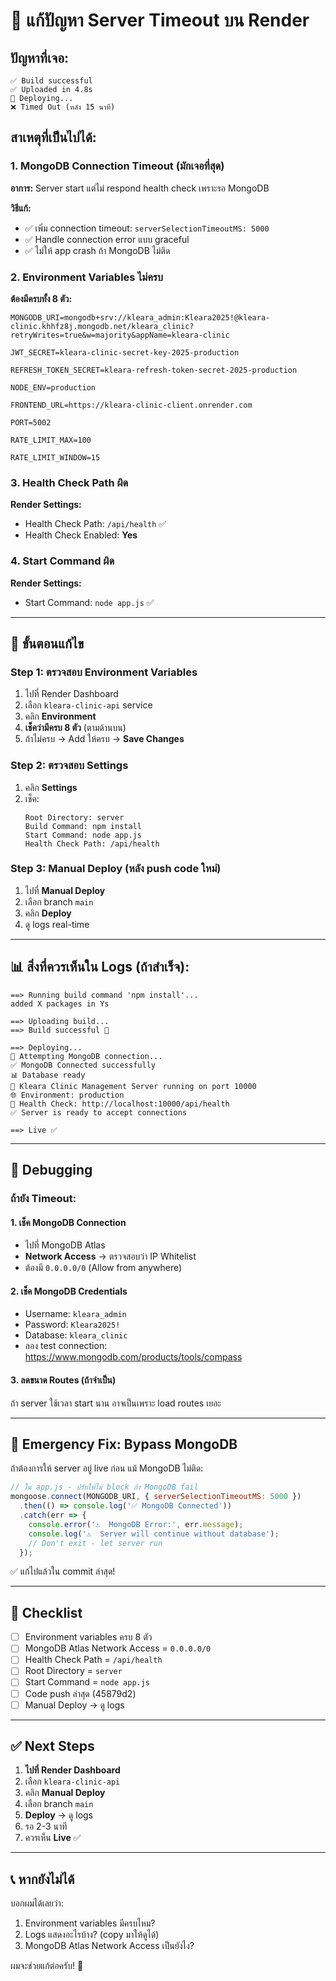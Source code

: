 # 🔧 แก้ปัญหา Server Timeout บน Render

## ปัญหาที่เจอ:
```
✅ Build successful
✅ Uploaded in 4.8s
🔄 Deploying...
❌ Timed Out (หลัง 15 นาที)
```

## สาเหตุที่เป็นไปได้:

### 1. MongoDB Connection Timeout (มักเจอที่สุด)
**อาการ:** Server start แต่ไม่ respond health check เพราะรอ MongoDB

**วิธีแก้:**
- ✅ เพิ่ม connection timeout: `serverSelectionTimeoutMS: 5000`
- ✅ Handle connection error แบบ graceful
- ✅ ไม่ให้ app crash ถ้า MongoDB ไม่ติด

### 2. Environment Variables ไม่ครบ
**ต้องมีครบทั้ง 8 ตัว:**

```env
MONGODB_URI=mongodb+srv://kleara_admin:Kleara2025!@kleara-clinic.khhfz8j.mongodb.net/kleara_clinic?retryWrites=true&w=majority&appName=kleara-clinic

JWT_SECRET=kleara-clinic-secret-key-2025-production

REFRESH_TOKEN_SECRET=kleara-refresh-token-secret-2025-production

NODE_ENV=production

FRONTEND_URL=https://kleara-clinic-client.onrender.com

PORT=5002

RATE_LIMIT_MAX=100

RATE_LIMIT_WINDOW=15
```

### 3. Health Check Path ผิด
**Render Settings:**
- Health Check Path: `/api/health` ✅
- Health Check Enabled: **Yes**

### 4. Start Command ผิด
**Render Settings:**
- Start Command: `node app.js` ✅

---

## 🎯 ขั้นตอนแก้ไข

### Step 1: ตรวจสอบ Environment Variables
1. ไปที่ Render Dashboard
2. เลือก `kleara-clinic-api` service
3. คลิก **Environment**
4. **เช็คว่ามีครบ 8 ตัว** (ตามด้านบน)
5. ถ้าไม่ครบ → Add ให้ครบ → **Save Changes**

### Step 2: ตรวจสอบ Settings
1. คลิก **Settings**
2. เช็ค:
   ```
   Root Directory: server
   Build Command: npm install
   Start Command: node app.js
   Health Check Path: /api/health
   ```

### Step 3: Manual Deploy (หลัง push code ใหม่)
1. ไปที่ **Manual Deploy**
2. เลือก branch `main`
3. คลิก **Deploy**
4. ดู logs real-time

---

## 📊 สิ่งที่ควรเห็นใน Logs (ถ้าสำเร็จ):

```
==> Running build command 'npm install'...
added X packages in Ys

==> Uploading build...
==> Build successful 🎉

==> Deploying...
🔄 Attempting MongoDB connection...
✅ MongoDB Connected successfully
📊 Database ready
🏥 Kleara Clinic Management Server running on port 10000
🌐 Environment: production
📱 Health Check: http://localhost:10000/api/health
✅ Server is ready to accept connections

==> Live ✅
```

---

## 🐛 Debugging

### ถ้ายัง Timeout:

#### 1. เช็ค MongoDB Connection
- ไปที่ MongoDB Atlas
- **Network Access** → ตรวจสอบว่า IP Whitelist
- ต้องมี `0.0.0.0/0` (Allow from anywhere)

#### 2. เช็ค MongoDB Credentials
- Username: `kleara_admin`
- Password: `Kleara2025!`
- Database: `kleara_clinic`
- ลอง test connection: https://www.mongodb.com/products/tools/compass

#### 3. ลดขนาด Routes (ถ้าจำเป็น)
ถ้า server ใช้เวลา start นาน อาจเป็นเพราะ load routes เยอะ

---

## 🚨 Emergency Fix: Bypass MongoDB

ถ้าต้องการให้ server อยู่ live ก่อน แม้ MongoDB ไม่ติด:

```javascript
// ใน app.js - ปรับให้ไม่ block ถ้า MongoDB fail
mongoose.connect(MONGODB_URI, { serverSelectionTimeoutMS: 5000 })
  .then(() => console.log('✅ MongoDB Connected'))
  .catch(err => {
    console.error('⚠️  MongoDB Error:', err.message);
    console.log('⚠️  Server will continue without database');
    // Don't exit - let server run
  });
```

✅ แก้ไปแล้วใน commit ล่าสุด!

---

## 📝 Checklist

- [ ] Environment variables ครบ 8 ตัว
- [ ] MongoDB Atlas Network Access = `0.0.0.0/0`
- [ ] Health Check Path = `/api/health`
- [ ] Root Directory = `server`
- [ ] Start Command = `node app.js`
- [ ] Code push ล่าสุด (45879d2)
- [ ] Manual Deploy → ดู logs

---

## ✅ Next Steps

1. **ไปที่ Render Dashboard**
2. เลือก `kleara-clinic-api`
3. คลิก **Manual Deploy**
4. เลือก branch `main`
5. **Deploy** → ดู logs
6. รอ 2-3 นาที
7. ควรเห็น **Live** ✅

---

## 📞 หากยังไม่ได้

บอกผมได้เลยว่า:
1. Environment variables มีครบไหม?
2. Logs แสดงอะไรบ้าง? (copy มาให้ดูได้)
3. MongoDB Atlas Network Access เป็นยังไง?

ผมจะช่วยแก้ต่อครับ! 🚀
